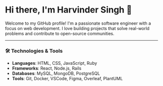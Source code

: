 # Hi there, I'm Harvinder Singh 👋

Welcome to my GitHub profile! I'm a passionate software engineer with a focus on web development. I love building projects that solve real-world problems and contribute to open-source communities.

---

### 🛠️ Technologies & Tools
- **Languages**: HTML, CSS, JavaScript, Ruby
- **Frameworks**: React, Node.js, Rails
- **Databases**: MySQL, MongoDB, PostgreSQL
- **Tools**: Git, Docker, VSCode, Figma, Overleaf, PlantUML
